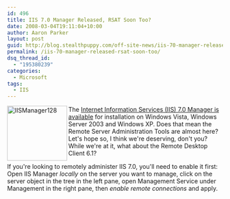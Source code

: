 ```yaml
---
id: 496
title: IIS 7.0 Manager Released, RSAT Soon Too?
date: 2008-03-04T19:11:04+10:00
author: Aaron Parker
layout: post
guid: http://blog.stealthpuppy.com/off-site-news/iis-70-manager-released-rsat-soon-too
permalink: /iis-70-manager-released-rsat-soon-too/
dsq_thread_id:
  - "195380239"
categories:
  - Microsoft
tags:
  - IIS
---
```

<img height="128" alt="IISManager128" src="https://stealthpuppy.com/wp-content/uploads/2008/03/iismanager128.png" width="140" align="left" border="0" /> 

The [Internet Information Services (IIS) 7.0 Manager is available](http://www.microsoft.com/downloads/details.aspx?FamilyID=32c54c37-7530-4fc0-bd20-177a3e5330b7&DisplayLang=en#filelist) for installation on Windows Vista, Windows Server 2003 and Windows XP. Does that mean the Remote Server Administration Tools are almost here? Let's hope so, I think we're deserving, don't you? While we're at it, what about the Remote Desktop Client 6.1?

If you're looking to remotely administer IIS 7.0, you'll need to enable it first: Open IIS Manager _locally_ on the server you want to manage, click on the server object in the tree in the left pane, open Management Service under Management in the right pane, then _enable remote connections_ and apply.